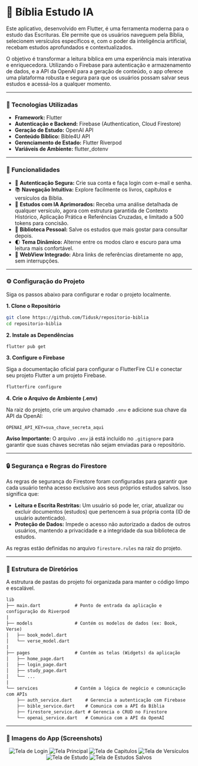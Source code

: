 # 📖 Bíblia Estudo IA

Este aplicativo, desenvolvido em Flutter, é uma ferramenta moderna para o estudo das Escrituras. Ele permite que os usuários naveguem pela Bíblia, selecionem versículos específicos e, com o poder da inteligência artificial, recebam estudos aprofundados e contextualizados.

O objetivo é transformar a leitura bíblica em uma experiência mais interativa e enriquecedora. Utilizando o Firebase para autenticação e armazenamento de dados, e a API da OpenAI para a geração de conteúdo, o app oferece uma plataforma robusta e segura para que os usuários possam salvar seus estudos e acessá-los a qualquer momento.

---

### 🔧 Tecnologias Utilizadas

- **Framework:** Flutter
- **Autenticação e Backend:** Firebase (Authentication, Cloud Firestore)
- **Geração de Estudo:** OpenAI API
- **Conteúdo Bíblico:** Bible4U API
- **Gerenciamento de Estado:** Flutter Riverpod
- **Variáveis de Ambiente:** flutter_dotenv

---

### 🚀 Funcionalidades

-   🚪 **Autenticação Segura:** Crie sua conta e faça login com e-mail e senha.
-   📚 **Navegação Intuitiva:** Explore facilmente os livros, capítulos e versículos da Bíblia.
-   🤖 **Estudos com IA Aprimorados:** Receba uma análise detalhada de qualquer versículo, agora com estrutura garantida de Contexto Histórico, Aplicação Prática e Referências Cruzadas, e limitado a 500 tokens para concisão.
-   💾 **Biblioteca Pessoal:** Salve os estudos que mais gostar para consultar depois.
-   🌓 **Tema Dinâmico:** Alterne entre os modos claro e escuro para uma leitura mais confortável.
-   🔗 **WebView Integrado:** Abra links de referências diretamente no app, sem interrupções.

---

### ⚙️ Configuração do Projeto

Siga os passos abaixo para configurar e rodar o projeto localmente.

**1. Clone o Repositório**
```bash
git clone https://github.com/Tidusk/repositorio-biblia
cd repositorio-biblia
```

**2. Instale as Dependências**
```bash
flutter pub get
```

**3. Configure o Firebase**

Siga a documentação oficial para configurar o FlutterFire CLI e conectar seu projeto Flutter a um projeto Firebase.

```bash
flutterfire configure
```

**4. Crie o Arquivo de Ambiente (.env)**

Na raiz do projeto, crie um arquivo chamado `.env` e adicione sua chave da API da OpenAI:

```
OPENAI_API_KEY=sua_chave_secreta_aqui
```
**Aviso Importante:** O arquivo `.env` já está incluído no `.gitignore` para garantir que suas chaves secretas não sejam enviadas para o repositório.

---

### 🔒 Segurança e Regras do Firestore

As regras de segurança do Firestore foram configuradas para garantir que cada usuário tenha acesso exclusivo aos seus próprios estudos salvos. Isso significa que:

-   **Leitura e Escrita Restritas:** Um usuário só pode ler, criar, atualizar ou excluir documentos (estudos) que pertencem à sua própria conta (ID de usuário autenticado).
-   **Proteção de Dados:** Impede o acesso não autorizado a dados de outros usuários, mantendo a privacidade e a integridade da sua biblioteca de estudos.

As regras estão definidas no arquivo `firestore.rules` na raiz do projeto.

---

### 📂 Estrutura de Diretórios

A estrutura de pastas do projeto foi organizada para manter o código limpo e escalável.

```
lib
├── main.dart             # Ponto de entrada da aplicação e configuração do Riverpod
|
├── models                # Contém os modelos de dados (ex: Book, Verse)
│   ├── book_model.dart
│   └── verse_model.dart
|
├── pages                 # Contém as telas (Widgets) da aplicação
│   ├── home_page.dart
│   ├── login_page.dart
│   ├── study_page.dart
│   └── ...
|
└── services              # Contém a lógica de negócio e comunicação com APIs
    ├── auth_service.dart     # Gerencia a autenticação com Firebase
    ├── bible_service.dart    # Comunica com a API da Bíblia
    ├── firestore_service.dart # Gerencia o CRUD no Firestore
    └── openai_service.dart   # Comunica com a API da OpenAI
```

---

### 📱 Imagens do App (Screenshots)

<p align="center">
  <img src="![alt text](image.png)" width="200" alt="Tela de Login">
  <img src="![alt text](image-1.png)" width="200" alt="Tela Principal">
  <img src="![alt text](image-2.png)" width="200" alt="Tela de Capitulos">
  <img src="![alt text](image-4.png)" width="200" alt="Tela de Versículos">
  <img src="![alt text](image-5.png)" width="200" alt="Tela de Estudo">
  <img src="![alt text](image-3.png)" width="200" alt="Tela de Estudos Salvos">
</p>
